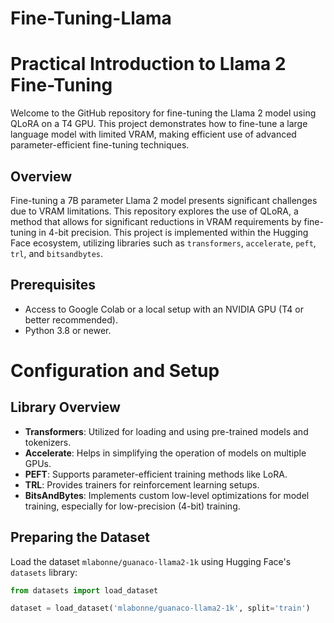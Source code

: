 # Fine-Tuning-Llama

# Practical Introduction to Llama 2 Fine-Tuning

Welcome to the GitHub repository for fine-tuning the Llama 2 model using QLoRA on a T4 GPU. This project demonstrates how to fine-tune a large language model with limited VRAM, making efficient use of advanced parameter-efficient fine-tuning techniques.

## Overview

Fine-tuning a 7B parameter Llama 2 model presents significant challenges due to VRAM limitations. This repository explores the use of QLoRA, a method that allows for significant reductions in VRAM requirements by fine-tuning in 4-bit precision. This project is implemented within the Hugging Face ecosystem, utilizing libraries such as `transformers`, `accelerate`, `peft`, `trl`, and `bitsandbytes`.

## Prerequisites

- Access to Google Colab or a local setup with an NVIDIA GPU (T4 or better recommended).
- Python 3.8 or newer.

# Configuration and Setup

## Library Overview

- **Transformers**: Utilized for loading and using pre-trained models and tokenizers.
- **Accelerate**: Helps in simplifying the operation of models on multiple GPUs.
- **PEFT**: Supports parameter-efficient training methods like LoRA.
- **TRL**: Provides trainers for reinforcement learning setups.
- **BitsAndBytes**: Implements custom low-level optimizations for model training, especially for low-precision (4-bit) training.

## Preparing the Dataset

Load the dataset `mlabonne/guanaco-llama2-1k` using Hugging Face's `datasets` library:

```python
from datasets import load_dataset

dataset = load_dataset('mlabonne/guanaco-llama2-1k', split='train')
